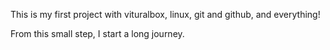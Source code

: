 This is my first project with vituralbox, linux, git and github, and everything!

From this small step, I start a long journey.